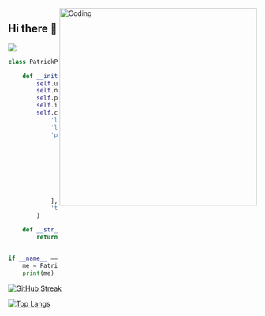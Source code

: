  <img align="right" alt="Coding" width="400" src="https://pin.it/7tEyJxcXu](https://i.pinimg.com/originals/21/7d/a2/217da299cc918fad9b76eb99e4bb75b3.gif">

## Hi there 👋
![](https://komarev.com/ghpvc/?username=patrick-fitzs)
```python
class PatrickProfile:

    def __init__(self):
        self.username = 'patrick-fitzs'
        self.name = 'Patrick Fitzsimons'
        self.position = 'Computer science student'
        self.interests = ', '.join(['gym', 'code'] * 10)  
        self.code = {
            'languages': ['Python', 'Java', 'HTML', 'CSS'],
            'libraries': ['PyTorch', 'Tkinter', 'CustomTkinter', 'Pandas', 'NumPy', 'Matplotlib', 'Sklearn', 'SciPy' 'Selenium', 'Beautiful Soup'],
            'projects': [
                'API Tools (Google Distance Matrix, Email Automation)',
                'Graphs for Financial Stock Historical Prices',
                'Python Games (Button Tap Counter)',
                'Savings Calculators (GUI using Tkinter)',
                'Web Scrapers',
                'Desktop Applications',
                'AI Chatbots',
                'AI/ML models'
            ],
            'tools': ['GIT', 'MySQL', 'MySQL Workbench', 'DataGrip', 'Jupyter Notebook'],
        }

    def __str__(self):
        return f"{self.name} | Aspiring Developer specializing in {', '.join(self.code['languages'])}"


if __name__ == '__main__':
    me = PatrickProfile()
    print(me)
```

<!--
**patrick-fitzs/patrick-fitzs** is a ✨ _special_ ✨ repository because its `README.md` (this file) appears on your GitHub profile.

Here are some ideas to get you started:

- 🔭 I’m currently working on ...
- 🌱 I’m currently learning ...
- 👯 I’m looking to collaborate on ...
- 🤔 I’m looking for help with ...
- 💬 Ask me about ...
- 📫 How to reach me: ...
- 😄 Pronouns: ...
- ⚡ Fun fact: ...
-->

[![GitHub Streak](https://github-readme-streak-stats.herokuapp.com/?user=patrick-fitzs)](https://git.io/streak-stats)

[![Top Langs](https://github-readme-stats.vercel.app/api/top-langs/?username=patrick-fitzs)](https://github.com/anuraghazra/github-readme-stats)
